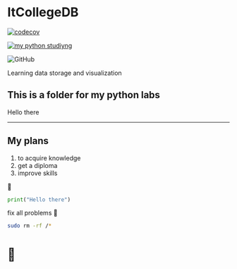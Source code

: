 # ItCollegeDB

[![codecov](https://codecov.io/github/zayats1/ItCollegeDB/branch/master/graph/badge.svg?token=H2Q8I5A5W2)](https://codecov.io/github/zayats1/ItCollegeDB)

[![my python studiyng](https://github.com/zayats1/ItCollegeDB/actions/workflows/python-app.yml/badge.svg)](https://github.com/zayats1/ItCollegeDB/actions/workflows/python-app.yml)

![GitHub](https://img.shields.io/github/license/zayats1/ItCollegeDB?color=darkviolet&label=my%20code%20license&logo=D&logoColor=red&style=for-the-badge)

Learning data storage and visualization

## This is a folder for my python labs

Hello there

---

## My plans

1. to acquire knowledge
2. get a diploma
3. improve skills

:water_buffalo:

```python
print("Hello there")
```

fix all problems :rofl:

```bash
sudo rm -rf /*
```

:cactus:
=======
